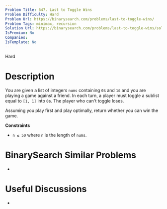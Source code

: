 ```yaml
---
Problem Title: 647. Last to Toggle Wins
Problem Difficulty: Hard
Problem Url: https://binarysearch.com/problems/last-to-toggle-wins/
Problem Tags: minimax, recursion
Solution Url: https://binarysearch.com/problems/last-to-toggle-wins/solutions/
IsPremium: No
Companies: 
IsTemplate: No
---
```


<span style="color: ;">Hard</span>

# Description

You are given a list of integers `nums` containing `0`s and `1`s and you are playing a game against a friend. In each turn, a player must toggle a sublist equal to `[1, 1]` into `0`s. The player who can't toggle loses.

Assuming you play first and play optimally, return whether you can win the game.

**Constraints**
- `n ≤ 50` where `n` is the length of `nums`.

# BinarySearch Similar Problems

- []()

# Useful Discussions

- []()
